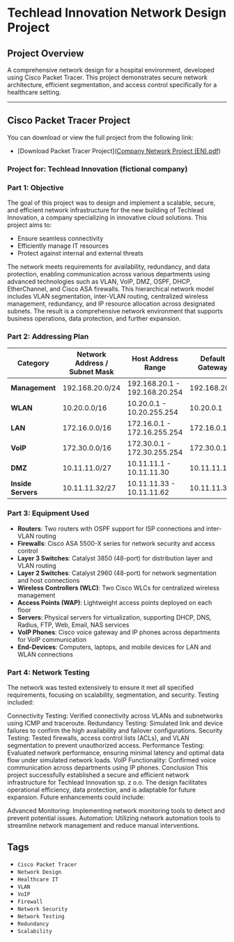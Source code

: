 # Techlead Innovation Network Design Project

## Project Overview
A comprehensive network design for a hospital environment, developed using Cisco Packet Tracer. This project demonstrates secure network architecture, efficient segmentation, and access control specifically for a healthcare setting.

---

## Cisco Packet Tracer Project

You can download or view the full project from the following link:

- [Download Packet Tracer Project]([Company Network Project (EN).pdf](https://github.com/ethic8L/hospital-network-project/blob/402b35a64eaa58f521c4f434dac753577d43c5e8/Company%20Network%20Project%20(EN).pdf))

### Project for: Techlead Innovation (fictional company)

### Part 1: Objective
The goal of this project was to design and implement a scalable, secure, and efficient network infrastructure for the new building of Techlead Innovation, a company specializing in innovative cloud solutions. This project aims to:
- Ensure seamless connectivity
- Efficiently manage IT resources
- Protect against internal and external threats

The network meets requirements for availability, redundancy, and data protection, enabling communication across various departments using advanced technologies such as VLAN, VoIP, DMZ, OSPF, DHCP, EtherChannel, and Cisco ASA firewalls. This hierarchical network model includes VLAN segmentation, inter-VLAN routing, centralized wireless management, redundancy, and IP resource allocation across designated subnets. The result is a comprehensive network environment that supports business operations, data protection, and further expansion.

### Part 2: Addressing Plan

| Category       | Network Address / Subnet Mask | Host Address Range             | Default Gateway | Broadcast Address  |
|----------------|-------------------------------|--------------------------------|-----------------|--------------------|
| **Management** | 192.168.20.0/24               | 192.168.20.1 - 192.168.20.254  | 192.168.20.1    | 192.168.20.255     |
| **WLAN**       | 10.20.0.0/16                  | 10.20.0.1 - 10.20.255.254      | 10.20.0.1       | 10.20.255.254      |
| **LAN**        | 172.16.0.0/16                 | 172.16.0.1 - 172.16.255.254    | 172.16.0.1      | 172.16.255.255     |
| **VoIP**       | 172.30.0.0/16                 | 172.30.0.1 - 172.30.255.254    | 172.30.0.1      | 172.30.255.255     |
| **DMZ**        | 10.11.11.0/27                 | 10.11.11.1 - 10.11.11.30       | 10.11.11.1      | 10.11.11.31        |
| **Inside Servers** | 10.11.11.32/27           | 10.11.11.33 - 10.11.11.62      | 10.11.11.33     | 10.11.11.63        |

### Part 3: Equipment Used
- **Routers**: Two routers with OSPF support for ISP connections and inter-VLAN routing
- **Firewalls**: Cisco ASA 5500-X series for network security and access control
- **Layer 3 Switches**: Catalyst 3850 (48-port) for distribution layer and VLAN routing
- **Layer 2 Switches**: Catalyst 2960 (48-port) for network segmentation and host connections
- **Wireless Controllers (WLC)**: Two Cisco WLCs for centralized wireless management
- **Access Points (WAP)**: Lightweight access points deployed on each floor
- **Servers**: Physical servers for virtualization, supporting DHCP, DNS, Radius, FTP, Web, Email, NAS services
- **VoIP Phones**: Cisco voice gateway and IP phones across departments for VoIP communication
- **End-Devices**: Computers, laptops, and mobile devices for LAN and WLAN connections


### Part 4: Network Testing


The network was tested extensively to ensure it met all specified requirements, focusing on scalability, segmentation, and security. Testing included:

Connectivity Testing: Verified connectivity across VLANs and subnetworks using ICMP and traceroute.
Redundancy Testing: Simulated link and device failures to confirm the high availability and failover configurations.
Security Testing: Tested firewalls, access control lists (ACLs), and VLAN segmentation to prevent unauthorized access.
Performance Testing: Evaluated network performance, ensuring minimal latency and optimal data flow under simulated network loads.
VoIP Functionality: Confirmed voice communication across departments using IP phones.
Conclusion
This project successfully established a secure and efficient network infrastructure for Techlead Innovation sp. z o.o. The design facilitates operational efficiency, data protection, and is adaptable for future expansion. Future enhancements could include:

Advanced Monitoring: Implementing network monitoring tools to detect and prevent potential issues.
Automation: Utilizing network automation tools to streamline network management and reduce manual interventions.


## Tags
- `Cisco Packet Tracer`
- `Network Design`
- `Healthcare IT`
- `VLAN`
- `VoIP`
- `Firewall`
- `Network Security`
- `Network Testing`
- `Redundancy`
- `Scalability`



